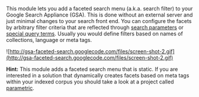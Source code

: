 This module lets you add a faceted search menu (a.k.a. search filter) to your Google Search Appliance (GSA). This is done without an external server and just minimal changes to your search front end. You can configure the facets by arbitrary filter criteria that are reflected through [search parameters](http://code.google.com/apis/searchappliance/documentation/60/xml_reference.html#request_parameters) or [special query terms](http://code.google.com/apis/searchappliance/documentation/60/xml_reference.html#SpecialQueryTerms). Usually you would define filters based on names of collections, language or meta tags.


![http://gsa-faceted-search.googlecode.com/files/screen-shot-2.gif](http://gsa-faceted-search.googlecode.com/files/screen-shot-2.gif)

**Hint:** This module adds a faceted search menu that is static. If you are interested in a solution that dynamically creates facets based on meta tags within your indexed corpus you should take a look at a project called [parametric](http://code.google.com/p/parametric/).